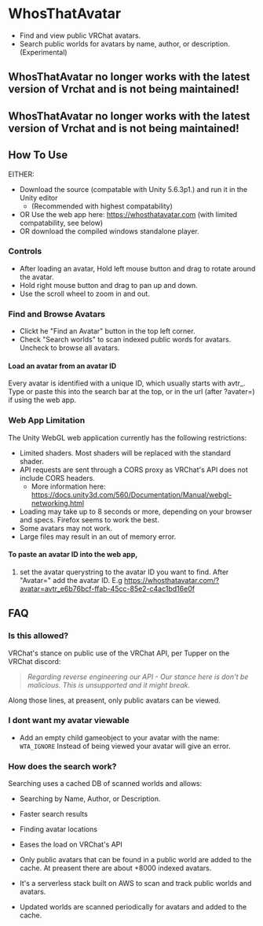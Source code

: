 # WhosThatAvatar
* Find and view public VRChat avatars.
* Search public worlds for avatars by name, author, or description. (Experimental)

## WhosThatAvatar no longer works with the latest version of Vrchat and is not being maintained! 
## WhosThatAvatar no longer works with the latest version of Vrchat and is not being maintained! 

## How To Use
EITHER: 
* Download the source (compatable with Unity 5.6.3p1.) and run it in the Unity editor 
  * (Recommended with highest compatability)
* OR Use the web app here: https://whosthatavatar.com (with limited compatability, see below)
* OR download the compiled windows standalone player.

### Controls
* After loading an avatar, Hold left mouse button and drag to rotate around the avatar.
* Hold right mouse button and drag to pan up and down.
* Use the scroll wheel to zoom in and out.

### Find and Browse Avatars
* Clickt he "Find an Avatar" button in the top left corner.
* Check "Search worlds" to scan indexed public words for avatars. Uncheck to browse all avatars.
#### Load an avatar from an avatar ID
Every avatar is identified with a unique ID, which usually starts with avtr_.
Type or paste this into the search bar at the top, or in the url (after ?avater=) if using the web app.

### Web App Limitation
The Unity WebGL web application currently has the following restrictions:
* Limited shaders. Most shaders will be replaced with the standard shader.
* API requests are sent through a CORS proxy as VRChat's API does not include CORS headers. 
  * More information here:  https://docs.unity3d.com/560/Documentation/Manual/webgl-networking.html
* Loading may take up to 8 seconds or more, depending on your browser and specs. Firefox seems to work the best.
* Some avatars may not work.
* Large files may result in an out of memory error. 

#### To paste an avatar ID into the web app, 
  1. set the avatar querystring to the avatar ID you want to find. After "Avatar=" add the avatar ID. 
      E.g https://whosthatavatar.com/?avatar=avtr_e6b76bcf-ffab-45cc-85e2-c4ac1bd16e0f




## FAQ
### Is this allowed?
VRChat's stance on public use of the VRChat API, per Tupper on the VRChat discord: 
> *Regarding reverse engineering our API - Our stance here is don't be malicious.  This is unsupported and it might break.*

Along those lines, at preasent, only public avatars can be viewed. 

### I dont want my avatar viewable
* Add an empty child gameobject to your avatar with the name: `WTA_IGNORE`
Instead of being viewed your avatar will give an error.

### How does the search work?
Searching uses a cached DB of scanned worlds and allows:
* Searching by Name, Author, or Description.
* Faster search results
* Finding avatar locations
* Eases the load on VRChat's API

* Only public avatars that can be found in a public world are added to the cache. At preasent there are about +8000 indexed avatars.
* It's a serverless stack built on AWS to scan and track public worlds and avatars.
* Updated worlds are scanned periodically for avatars and added to the cache.

